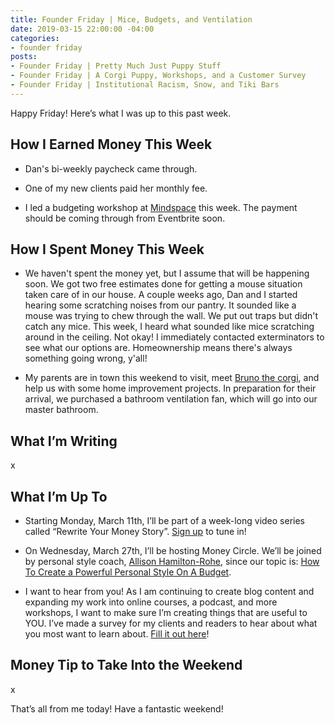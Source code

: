 ```yaml
---
title: Founder Friday | Mice, Budgets, and Ventilation
date: 2019-03-15 22:00:00 -04:00
categories:
- founder friday
posts:
- Founder Friday | Pretty Much Just Puppy Stuff
- Founder Friday | A Corgi Puppy, Workshops, and a Customer Survey
- Founder Friday | Institutional Racism, Snow, and Tiki Bars
---
```


Happy Friday! Here’s what I was up to this past week.

## How I Earned Money This Week

* Dan's bi-weekly paycheck came through.

* One of my new clients paid her monthly fee.

* I led a budgeting workshop at [Mindspace](https://www.mindspace.me/) this week. The payment should be coming through from Eventbrite soon.

## **How I Spent Money This Week**

* We haven't spent the money yet, but I assume that will be happening soon. We got two free estimates done for getting a mouse situation taken care of in our house. A couple weeks ago, Dan and I started hearing some scratching noises from our pantry. It sounded like a mouse was trying to chew through the wall. We put out traps but didn't catch any mice. This week, I heard what sounded like mice scratching around in the ceiling. Not okay! I immediately contacted exterminators to see what our options are. Homeownership means there's always something going wrong, y'all!

* My parents are in town this weekend to visit, meet [Bruno the corgi](https://www.instagram.com/bruno.the.corg/), and help us with some home improvement projects. In preparation for their arrival, we purchased a bathroom ventilation fan, which will go into our master bathroom.

## **What I’m Writing**

x

## **What I’m Up To**

* Starting Monday, March 11th, I’ll be part of a week-long video series called “Rewrite Your Money Story”. [Sign up](https://rewriteyourmoneystory.com/#MaggieGermano) to tune in!

* On Wednesday, March 27th, I’ll be hosting Money Circle. We’ll be joined by personal style coach, [Allison Hamilton-Rohe](https://dailyoutfit.com/), since our topic is: [How To Create a Powerful Personal Style On A Budget](https://www.eventbrite.com/e/money-circle-how-to-create-a-powerful-personal-style-on-a-budget-tickets-54939672038).

* I want to hear from you! As I am continuing to create blog content and expanding my work into online courses, a podcast, and more workshops, I want to make sure I’m creating things that are useful to YOU. I’ve made a survey for my clients and readers to hear about what you most want to learn about. [Fill it out here](https://docs.google.com/forms/d/e/1FAIpQLSedjARbOmwC3_EomplCDDmNze_ZVLHwymIhqJbNcNqvM6gWVg/viewform?usp=sf_link)!

## **Money Tip to Take Into the Weekend**

x

That’s all from me today! Have a fantastic weekend!